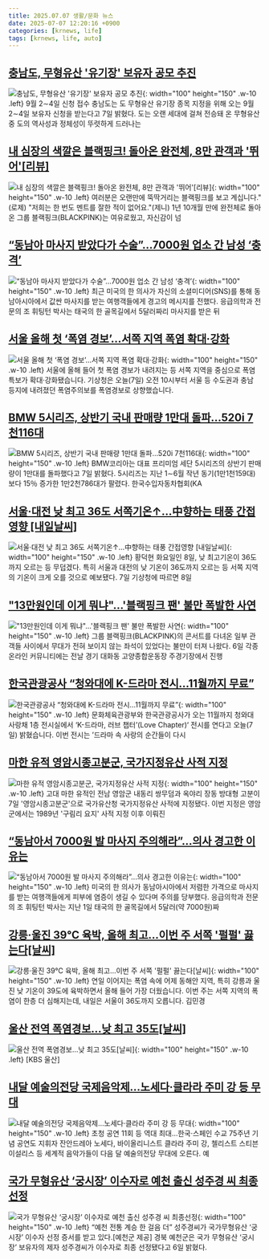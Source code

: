 ```yaml
---
title: 2025.07.07 생활/문화 뉴스
date: 2025-07-07 12:20:16 +0900
categories: [krnews, life]
tags: [krnews, life, auto]
---
```

## [충남도, 무형유산 '유기장' 보유자 공모 추진](https://n.news.naver.com/mnews/article/629/0000404874)

![충남도, 무형유산 '유기장' 보유자 공모 추진](https://mimgnews.pstatic.net/image/origin/629/2025/07/07/404874.jpg?type=nf220_150){: width="100" height="150" .w-10 .left}
9월 2∼4일 신청 접수 충남도는 도 무형유산 유기장 종목 지정을 위해 오는 9월 2∼4일 보유자 신청을 받는다고 7일 밝혔다. 도는 오랜 세대에 걸쳐 전승돼 온 무형유산 중 도의 역사성과 정체성이 뚜렷하게 드러나는

## [내 심장의 색깔은 블랙핑크! 돌아온 완전체, 8만 관객과 '뛰어'[리뷰]](https://n.news.naver.com/mnews/article/277/0005618407)

![내 심장의 색깔은 블랙핑크! 돌아온 완전체, 8만 관객과 '뛰어'[리뷰]](https://mimgnews.pstatic.net/image/origin/277/2025/07/07/5618407.jpg?type=nf220_150){: width="100" height="150" .w-10 .left}
여러분은 오랜만에 뚝딱거리는 블랙핑크를 보고 계십니다."(로제) "저희는 한 번도 멘트를 잘한 적이 없어요."(제니) 1년 10개월 만에 완전체로 돌아온 그룹 블랙핑크(BLACKPINK)는 여유로웠고, 자신감이 넘

## [“동남아 마사지 받았다가 수술”…7000원 업소 간 남성 ‘충격’](https://n.news.naver.com/mnews/article/081/0003555272)

![“동남아 마사지 받았다가 수술”…7000원 업소 간 남성 ‘충격’](https://mimgnews.pstatic.net/image/origin/081/2025/07/06/3555272.jpg?type=nf220_150){: width="100" height="150" .w-10 .left}
최근 미국의 한 의사가 자신의 소셜미디어(SNS)를 통해 동남아시아에서 값싼 마사지를 받는 여행객들에게 경고의 메시지를 전했다. 응급의학과 전문의 조 휘팅턴 박사는 태국의 한 골목길에서 5달러짜리 마사지를 받은 뒤

## [서울 올해 첫 ‘폭염 경보’…서쪽 지역 폭염 확대·강화](https://n.news.naver.com/mnews/article/056/0011983974)

![서울 올해 첫 ‘폭염 경보’…서쪽 지역 폭염 확대·강화](https://mimgnews.pstatic.net/image/origin/056/2025/07/07/11983974.jpg?type=nf220_150){: width="100" height="150" .w-10 .left}
서울에 올해 들어 첫 폭염 경보가 내려지는 등 서쪽 지역을 중심으로 폭염 특보가 확대·강화됐습니다. 기상청은 오늘(7일) 오전 10시부터 서울 등 수도권과 충남 등지에 내려졌던 폭염주의보를 폭염경보로 상향했습니다.

## [BMW 5시리즈, 상반기 국내 판매량 1만대 돌파…520i 7천116대](https://n.news.naver.com/mnews/article/001/0015491433)

![BMW 5시리즈, 상반기 국내 판매량 1만대 돌파…520i 7천116대](https://mimgnews.pstatic.net/image/origin/001/2025/07/07/15491433.jpg?type=nf220_150){: width="100" height="150" .w-10 .left}
BMW코리아는 대표 프리미엄 세단 5시리즈의 상반기 판매량이 1만대를 돌파했다고 7일 밝혔다. 5시리즈는 지난 1∼6월 작년 동기(1만1천159대)보다 15％ 증가한 1만2천786대가 팔렸다. 한국수입자동차협회(KA

## [서울·대전 낮 최고 36도 서쪽기온↑…中향하는 태풍 간접영향 [내일날씨]](https://n.news.naver.com/mnews/article/421/0008353651)

![서울·대전 낮 최고 36도 서쪽기온↑…中향하는 태풍 간접영향 [내일날씨]](https://mimgnews.pstatic.net/image/origin/421/2025/07/07/8353651.jpg?type=nf220_150){: width="100" height="150" .w-10 .left}
황덕현 화요일인 8일, 낮 최고기온이 36도까지 오르는 등 무덥겠다. 특히 서울과 대전의 낮 기온이 36도까지 오르는 등 서쪽 지역의 기온이 크게 오를 것으로 예보됐다. 7일 기상청에 따르면 8일

## ["13만원인데 이게 뭐냐"…'블랙핑크 팬' 불만 폭발한 사연](https://n.news.naver.com/mnews/article/015/0005154181)

!["13만원인데 이게 뭐냐"…'블랙핑크 팬' 불만 폭발한 사연](https://mimgnews.pstatic.net/image/origin/015/2025/07/06/5154181.jpg?type=nf220_150){: width="100" height="150" .w-10 .left}
그룹 블랙핑크(BLACKPINK)의 콘서트를 다녀온 일부 관객들 사이에서 무대가 전혀 보이지 않는 좌석이 있었다는 불만이 터져 나왔다. 6일 각종 온라인 커뮤니티에는 전날 경기 대화동 고양종합운동장 주경기장에서 진행

## [한국관광공사 “청와대에 K-드라마 전시…11월까지 무료”](https://n.news.naver.com/mnews/article/056/0011983943)

![한국관광공사 “청와대에 K-드라마 전시…11월까지 무료”](https://mimgnews.pstatic.net/image/origin/056/2025/07/07/11983943.jpg?type=nf220_150){: width="100" height="150" .w-10 .left}
문화체육관광부와 한국관광공사가 오는 11월까지 청와대 사랑채 1층 전시실에서 ‘K-드라마, 러브 챕터’(Love Chapter)‘ 전시를 연다고 오늘(7일) 밝혔습니다. 이번 전시는 ’드라마 속 사랑의 순간들이 다시

## [마한 유적 영암시종고분군, 국가지정유산 사적 지정](https://n.news.naver.com/mnews/article/008/0005217885)

![마한 유적 영암시종고분군, 국가지정유산 사적 지정](https://mimgnews.pstatic.net/image/origin/008/2025/07/07/5217885.jpg?type=nf220_150){: width="100" height="150" .w-10 .left}
고대 마한 유적인 전남 영암군 내동리 쌍무덤과 옥야리 장동 방대형 고분이 7일 '영암시종고분군'으로 국가유산청 국가지정유산 사적에 지정됐다. 이번 지정은 영암군에서는 1989년 '구림리 요지' 사적 지정 이후 이뤄진

## [“동남아서 7000원 발 마사지 주의해라”...의사 경고한 이유는](https://n.news.naver.com/mnews/article/023/0003915320)

![“동남아서 7000원 발 마사지 주의해라”...의사 경고한 이유는](https://mimgnews.pstatic.net/image/origin/023/2025/07/06/3915320.jpg?type=nf220_150){: width="100" height="150" .w-10 .left}
미국의 한 의사가 동남아시아에서 저렴한 가격으로 마사지를 받는 여행객들에게 피부에 염증이 생길 수 있다며 주의를 당부했다. 응급의학과 전문의 조 휘팅턴 박사는 지난 1일 태국의 한 골목길에서 5달러(약 7000원)짜

## [강릉·울진 39℃ 육박, 올해 최고...이번 주 서쪽 '펄펄' 끓는다[날씨]](https://n.news.naver.com/mnews/article/052/0002215228)

![강릉·울진 39℃ 육박, 올해 최고...이번 주 서쪽 '펄펄' 끓는다[날씨]](https://mimgnews.pstatic.net/image/origin/052/2025/07/07/2215228.jpg?type=nf220_150){: width="100" height="150" .w-10 .left}
연일 이어지는 폭염 속에 어제 동해안 지역, 특히 강릉과 울진 낮 기온이 39도에 육박하면서 올해 들어 가장 더웠습니다. 이번 주는 서쪽 지역의 폭염이 한층 더 심해지는데, 내일은 서울이 36도까지 오릅니다. 김민경

## [울산 전역 폭염경보…낮 최고 35도[날씨]](https://n.news.naver.com/mnews/article/056/0011983935)

![울산 전역 폭염경보…낮 최고 35도[날씨]](https://mimgnews.pstatic.net/image/origin/056/2025/07/07/11983935.jpg?type=nf220_150){: width="100" height="150" .w-10 .left}
[KBS 울산]

## [내달 예술의전당 국제음악제…노세다·클라라 주미 강 등 무대](https://n.news.naver.com/mnews/article/001/0015491967)

![내달 예술의전당 국제음악제…노세다·클라라 주미 강 등 무대](https://mimgnews.pstatic.net/image/origin/001/2025/07/07/15491967.jpg?type=nf220_150){: width="100" height="150" .w-10 .left}
초청 공연 11회 등 역대 최대…한국·스페인 수교 75주년 기념 공연도 지휘자 잔안드레아 노세다, 바이올리니스트 클라라 주미 강, 첼리스트 스티븐 이설리스 등 세계적 음악가들이 다음 달 예술의전당 무대에 오른다. 예

## [국가 무형유산 ‘궁시장’ 이수자로 예천 출신 성주경 씨 최종선정](https://n.news.naver.com/mnews/article/016/0002495348)

![국가 무형유산 ‘궁시장’ 이수자로 예천 출신 성주경 씨 최종선정](https://mimgnews.pstatic.net/image/origin/016/2025/07/06/2495348.jpg?type=nf220_150){: width="100" height="150" .w-10 .left}
“예천 전통 계승 한 걸음 더” 성주경씨가 국가무형유산 ‘궁시장’ 이수자 선정 증서를 받고 있다.[예천군 제공] 경북 예천군은 국가 무형유산 ‘궁시장’ 보유자의 제자 성주경씨가 이수자로 최종 선정됐다고 6일 밝혔다.

